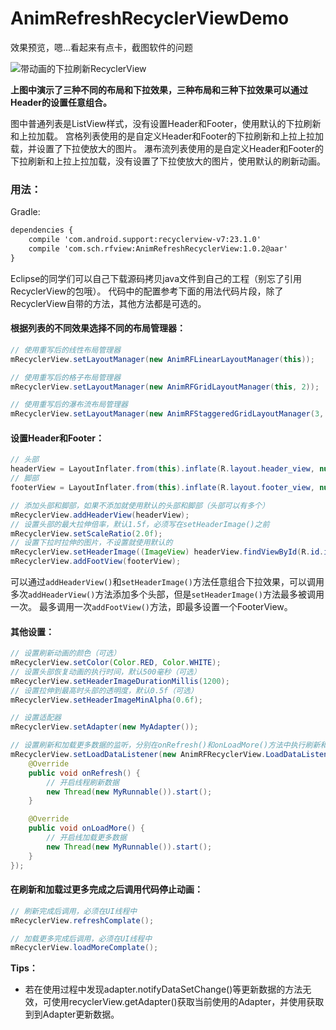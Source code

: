 # AnimRefreshRecyclerViewDemo

效果预览，嗯...看起来有点卡，截图软件的问题

![带动画的下拉刷新RecyclerView](http://img.blog.csdn.net/20150808145428151)

**上图中演示了三种不同的布局和下拉效果，三种布局和三种下拉效果可以通过Header的设置任意组合。**

图中普通列表是ListView样式，没有设置Header和Footer，使用默认的下拉刷新和上拉加载。
宫格列表使用的是自定义Header和Footer的下拉刷新和上拉上拉加载，并设置了下拉使放大的图片。
瀑布流列表使用的是自定义Header和Footer的下拉刷新和上拉上拉加载，没有设置了下拉使放大的图片，使用默认的刷新动画。

### 用法：
Gradle:
```xml
dependencies {
    compile 'com.android.support:recyclerview-v7:23.1.0'
    compile 'com.sch.rfview:AnimRefreshRecyclerView:1.0.2@aar'
}
```
Eclipse的同学们可以自己下载源码拷贝java文件到自己的工程（别忘了引用RecyclerView的包哦）。
代码中的配置参考下面的用法代码片段，除了RecyclerView自带的方法，其他方法都是可选的。

#### 根据列表的不同效果选择不同的布局管理器：
```java
// 使用重写后的线性布局管理器
mRecyclerView.setLayoutManager(new AnimRFLinearLayoutManager(this));

// 使用重写后的格子布局管理器
mRecyclerView.setLayoutManager(new AnimRFGridLayoutManager(this, 2));

// 使用重写后的瀑布流布局管理器
mRecyclerView.setLayoutManager(new AnimRFStaggeredGridLayoutManager(3, StaggeredGridLayoutManager.VERTICAL));
```
#### 设置Header和Footer：
```java
// 头部
headerView = LayoutInflater.from(this).inflate(R.layout.header_view, null);
// 脚部
footerView = LayoutInflater.from(this).inflate(R.layout.footer_view, null);

// 添加头部和脚部，如果不添加就使用默认的头部和脚部（头部可以有多个）
mRecyclerView.addHeaderView(headerView);
// 设置头部的最大拉伸倍率，默认1.5f，必须写在setHeaderImage()之前
mRecyclerView.setScaleRatio(2.0f);
// 设置下拉时拉伸的图片，不设置就使用默认的
mRecyclerView.setHeaderImage((ImageView) headerView.findViewById(R.id.iv_hander));
mRecyclerView.addFootView(footerView);
```
可以通过`addHeaderView()`和`setHeaderImage()`方法任意组合下拉效果，可以调用多次`addHeaderView()`方法添加多个头部，但是`setHeaderImage()`方法最多被调用一次。
最多调用一次`addFootView()`方法，即最多设置一个FooterView。

#### 其他设置：
```java
// 设置刷新动画的颜色（可选）
mRecyclerView.setColor(Color.RED, Color.WHITE);
// 设置头部恢复动画的执行时间，默认500毫秒（可选）
mRecyclerView.setHeaderImageDurationMillis(1200);
// 设置拉伸到最高时头部的透明度，默认0.5f（可选）
mRecyclerView.setHeaderImageMinAlpha(0.6f);

// 设置适配器
mRecyclerView.setAdapter(new MyAdapter());

// 设置刷新和加载更多数据的监听，分别在onRefresh()和onLoadMore()方法中执行刷新和加载更多操作
mRecyclerView.setLoadDataListener(new AnimRFRecyclerView.LoadDataListener() {
    @Override
    public void onRefresh() {
	    // 开启线程刷新数据
        new Thread(new MyRunnable()).start();
    }

    @Override
    public void onLoadMore() {
	    // 开启线加载更多数据
        new Thread(new MyRunnable()).start();
    }
});
```

#### 在刷新和加载过更多完成之后调用代码停止动画：
```java
// 刷新完成后调用，必须在UI线程中
mRecyclerView.refreshComplate();

// 加载更多完成后调用，必须在UI线程中
mRecyclerView.loadMoreComplate();
```

**Tips：**

* 若在使用过程中发现adapter.notifyDataSetChange()等更新数据的方法无效，可使用recyclerView.getAdapter()获取当前使用的Adapter，并使用获取到到Adapter更新数据。